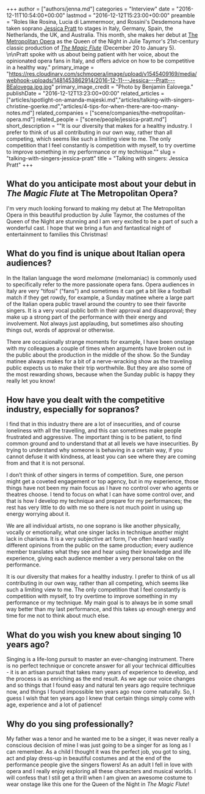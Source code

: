 +++
author = ["authors/jenna.md"]
categories = "Interview"
date = "2016-12-11T10:54:00+00:00"
lastmod = "2016-12-12T15:23:00+00:00"
preamble = "Roles like Rosina, Lucia di Lammermoor, and Rossini's Desdemona have taken soprano [Jessica Pratt](/scene/people/jessica-pratt/) to stages in Italy, Germany, Spain, the Netherlands, the UK, and Australia. This month, she makes her debut at [The Metropolitan Opera](/scene/companies/the-metropolitan-opera/) as the Queen of the Night in Julie Taymor's 21st-century classic production of [*The Magic Flute*](https://www.metopera.org/Season/2016-17-Season/magic-flute-mozart-tickets/) (December 20 to January 5). \n\nPratt spoke with us about being patient with her voice, about the opinionated opera fans in Italy, and offers advice on how to be competitive in a healthy way."
primary_image = "https://res.cloudinary.com/schmopera/image/upload/v1545409169/media/webhook-uploads/1481453862914/2016-12-11---Jessica---Pratt---BEalovega.jpg.jpg"
primary_image_credit = "Photo by Benjamin Ealovega."
publishDate = "2016-12-12T13:23:00+00:00"
related_articles = ["articles/spotlight-on-amanda-majeski.md","articles/talking-with-singers-christine-goerke.md","articles/4-tips-for-when-there-are-too-many-notes.md"]
related_companies = ["scene/companies/the-metropolitan-opera.md"]
related_people = ["scene/people/jessica-pratt.md"]
short_description = "&quot;It is our diversity that makes for a healthy industry. I prefer to think of us all contributing in our own way, rather than all competing, which seems like such a limiting view to me. The only competition that I feel constantly is competition with myself, to try overtime to improve something in my performance or my technique.&quot;"
slug = "talking-with-singers-jessica-pratt"
title = "Talking with singers: Jessica Pratt"
+++

## What do you anticipate most about your debut in *The Magic Flute* at The Metropolitan Opera?

I'm very much looking forward to making my debut at The Metropolitan Opera in this beautiful production by Julie Taymor, the costumes of the Queen of the Night are stunning and I am very excited to be a part of such a wonderful cast.  I hope that we bring a fun and fantastical night of entertainment to families this Christmas!

## What do you find is unique about Italian opera audiences?

In the Italian language the word *melomane* (melomaniac) is commonly used to specifically refer to the more passionate opera fans. Opera audiences in Italy are very "tifosi" ("fans") and sometimes it can get a bit like a football match if they get rowdy, for example, a Sunday matinee where a large part of the Italian opera public travel around the country to see their favorite singers.  It is a very vocal public both in their approval and disapproval; they make up a strong part of the performance with their energy and involvement. Not always just applauding, but sometimes also shouting things out, words of approval or otherwise.  

There are occasionally strange moments for example, I have been onstage with my colleagues a couple of times when arguments have broken out in the public about the production in the middle of the show.  So the Sunday matinee always makes for a bit of a nerve-wracking show as the traveling public expects us to make their trip worthwhile. But they are also some of the most rewarding shows, because when the Sunday public is happy they really let you know! 

## How have you dealt with the competitive industry, especially for sopranos?

I find that in this industry there are a lot of insecurities, and of course loneliness with all the travelling, and this can sometimes make people frustrated and aggressive. The important thing is to be patient, to find common ground and to understand that at all levels we have insecurities. By trying to understand why someone is behaving in a certain way, if you cannot defuse it with kindness, at least you can see where they are coming from and that it is not personal.  

I don’t think of other singers in terms of competition. Sure, one person might get a coveted engagement or top agency, but in my experience, those things have not been my main focus as I have no control over who agents or theatres choose.  I tend to focus on what I can have some control over, and that is how I develop my technique and prepare for my performances; the rest has very little to do with me so there is not much point in using up energy worrying about it. 

We are all individual artists, no one soprano is like another physically, vocally or emotionally, what one singer lacks in technique another might lack in charisma.  It is a very subjective art form, I've often heard vastly different opinions from the public on the same production; every audience member translates what they see and hear using their knowledge and life experience, giving each audience member a very personal take on the performance. 

It is our diversity that makes for a healthy industry. I prefer to think of us all contributing in our own way, rather than all competing, which seems like such a limiting view to me.  The only competition that I feel constantly is competition with myself, to try overtime to improve something in my performance or my technique.  My main goal is to always be in some small way better than my last performance, and this takes up enough energy and time for me not to think about much else.

## What do you wish you knew about singing 10 years ago?

Singing is a life-long pursuit to master an ever-changing instrument. There is no perfect technique or concrete answer for all your technical difficulties - it is an artisan pursuit that takes many years of experience to develop, and the process is as enriching as the end result.   As we age our voice changes and so things that I found easy and natural ten years ago require technique now, and things I found impossible ten years ago now come naturally.  So, I guess I wish that ten years ago I knew that certain things simply come with age, experience and a lot of patience! 

## Why do you sing professionally?

My father was a tenor and he wanted me to be a singer, it was never really a conscious decision of mine I was just going to be a singer for as long as I can remember.  As a child I thought it was the perfect job, you got to sing, act and play dress-up in beautiful costumes and at the end of the performance people give the singers flowers!  As an adult I fell in love with opera and I really enjoy exploring all these characters and musical worlds.  I will confess that I still get a thrill when I am given an awesome costume to wear onstage like this one for the Queen of the Night in *The Magic Flute*! 

